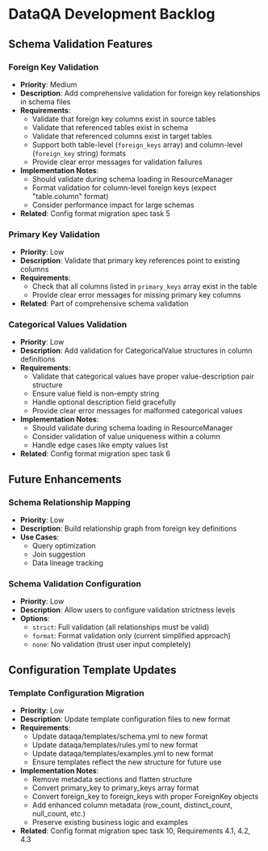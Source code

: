 # DataQA Development Backlog

## Schema Validation Features

### Foreign Key Validation
- **Priority**: Medium
- **Description**: Add comprehensive validation for foreign key relationships in schema files
- **Requirements**:
  - Validate that foreign key columns exist in source tables
  - Validate that referenced tables exist in schema
  - Validate that referenced columns exist in target tables
  - Support both table-level (`foreign_keys` array) and column-level (`foreign_key` string) formats
  - Provide clear error messages for validation failures
- **Implementation Notes**:
  - Should validate during schema loading in ResourceManager
  - Format validation for column-level foreign keys (expect "table.column" format)
  - Consider performance impact for large schemas
- **Related**: Config format migration spec task 5

### Primary Key Validation
- **Priority**: Low
- **Description**: Validate that primary key references point to existing columns
- **Requirements**:
  - Check that all columns listed in `primary_keys` array exist in the table
  - Provide clear error messages for missing primary key columns
- **Related**: Part of comprehensive schema validation

### Categorical Values Validation
- **Priority**: Low
- **Description**: Add validation for CategoricalValue structures in column definitions
- **Requirements**:
  - Validate that categorical values have proper value-description pair structure
  - Ensure value field is non-empty string
  - Handle optional description field gracefully
  - Provide clear error messages for malformed categorical values
- **Implementation Notes**:
  - Should validate during schema loading in ResourceManager
  - Consider validation of value uniqueness within a column
  - Handle edge cases like empty values list
- **Related**: Config format migration spec task 6

## Future Enhancements

### Schema Relationship Mapping
- **Priority**: Low
- **Description**: Build relationship graph from foreign key definitions
- **Use Cases**:
  - Query optimization
  - Join suggestion
  - Data lineage tracking

### Schema Validation Configuration
- **Priority**: Low
- **Description**: Allow users to configure validation strictness levels
- **Options**:
  - `strict`: Full validation (all relationships must be valid)
  - `format`: Format validation only (current simplified approach)
  - `none`: No validation (trust user input completely)
## Configuration Template Updates

### Template Configuration Migration
- **Priority**: Low
- **Description**: Update template configuration files to new format
- **Requirements**:
  - Update dataqa/templates/schema.yml to new format
  - Update dataqa/templates/rules.yml to new format
  - Update dataqa/templates/examples.yml to new format
  - Ensure templates reflect the new structure for future use
- **Implementation Notes**:
  - Remove metadata sections and flatten structure
  - Convert primary_key to primary_keys array format
  - Convert foreign_key to foreign_keys with proper ForeignKey objects
  - Add enhanced column metadata (row_count, distinct_count, null_count, etc.)
  - Preserve existing business logic and examples
- **Related**: Config format migration spec task 10, Requirements 4.1, 4.2, 4.3
